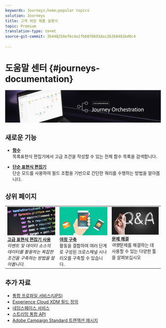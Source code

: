 ```yaml
---
keywords: Journeys;home;popular topics
solution: Journeys
title: 고객 여정 제품 설명서
topic: Premium
translation-type: tm+mt
source-git-commit: 3b448258ef6c4a1fb6876693dac26268481bd0c4

---
```



# 도움말 센터 {#journeys-documentation}

![](using/assets/bannerjourney.png)

## 새로운 기능

* **[함수](using/expression/functions.md)**<br/>목록표현식 편집기에서 고급 조건을 작성할 수 있는 전체 함수 목록을 검색합니다.

* **[단순 표현식 편집기](using/building-journeys/about-orchestration-activities.md)**<br/>단순 모드를 사용하여 필드 조합을 기반으로 간단한 쿼리를 수행하는 방법을 알아봅니다.

## 상위 페이지

<table>
<tr>
  <td valign="top">
    <a href="using/expression/expressionadvanced.md">
      <img alt="조건" src="using/assets/do-not-localize/dev.png"/>
    </a>
    <div>
    <a href="using/expression/expressionadvanced.md"><strong>고급 표현식 편집기 사용</strong></a>
    </div>
    <em>이벤트 및 데이터 소스의 데이터를 활용하는 복잡한 조건을 구축하는 방법을 알아봅니다. </em>
    <br>
  </td>
  <td valign="top">
    <a href="using/building-journeys/journey.md">
      <img alt="build" src="using/assets/do-not-localize/design.png"/>
    </a>
    <div>
    <a href="using/building-journeys/journey.md"><strong>여정 구축</strong></a>
    </div>
    <em></em>활동을 결합하여 여러 단계로 구성된 크로스채널 시나리오를 구축할 수 있습니다.
    <br>
  </td>
  <td valign="top">
        <a href="using/about/troubleshooting.md">
       <img alt="개발자" src="using/assets/do-not-localize/FAQ.png" />
       </a>
    <div>
    <a href="using/about/troubleshooting.md"><strong>문제 해결</strong></a>
    </div>
     <em>여행</em>문제를 해결하는 데 사용할 수 있는 다양한 툴을 살펴보십시오 <br>
  </td>
</tr>
</table>

## 추가 자료

* [통합 프로파일 서비스(UPS)](https://www.adobe.io/apis/cloudplatform/dataservices/profile-identity-segmentation/profile-identity-segmentation-services.html#!api-specification/markdown/narrative/technical_overview/unified_profile_architectural_overview/unified_profile_architectural_overview.md)
* [Experience Cloud XDM 필드 정의](https://www.adobe.io/apis/cloudplatform/dataservices/xdm.html)
* [네임스페이스 서비스](https://www.adobe.io/apis/cloudplatform/dataservices/profile-identity-segmentation/profile-identity-segmentation-services.html#!api-specification/markdown/narrative/technical_overview/identity_namespace_overview/identity_namespace_overview.md)
* [스트리밍 통합 API](https://www.adobe.io/apis/cloudplatform/dataservices/data-ingestion/data-ingestion-services.html#!api-specification/markdown/narrative/technical_overview/streaming_ingest/getting_started_with_platform_streaming_ingestion.md)
* [Adobe Campaign Standard 트랜잭션 메시지](https://docs.adobe.com/content/help/en/campaign-standard/using/communication-channels/transactional-messaging/about-transactional-messaging.html)
